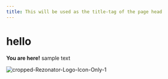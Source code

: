 ```yaml
---
title: This will be used as the title-tag of the page head
---
```


hello
=====

**You are here!**
sample text

![cropped-Rezonator-Logo-Icon-Only-1](https://user-images.githubusercontent.com/77072787/130385216-5aa89967-4abe-436a-ab79-45a5156e58d1.png)
